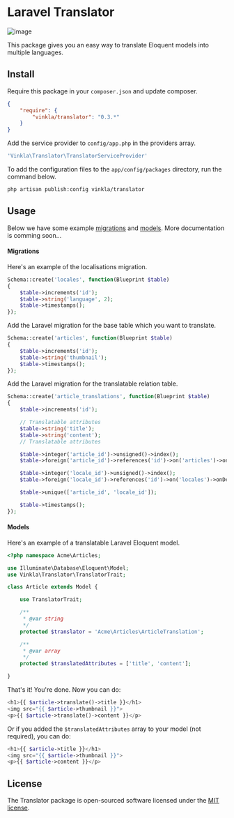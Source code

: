 Laravel Translator
==================

![image](https://raw.githubusercontent.com/vinkla/vinkla.github.io/master/images/laravel-translator.png)

This package gives you an easy way to translate Eloquent models into multiple languages.

## Install

Require this package in your `composer.json` and update composer.

```json
{
    "require": {
        "vinkla/translator": "0.3.*"
    }
}
```

Add the service provider to `config/app.php` in the providers array.

```bash
'Vinkla\Translator\TranslatorServiceProvider'
```

To add the configuration files to the `app/config/packages` directory, run the command below.
```bash
php artisan publish:config vinkla/translator
```

## Usage

Below we have some example [migrations](#migrations) and [models](#models). More documentation is comming soon…

#### Migrations
Here's an example of the localisations migration.

```php
Schema::create('locales', function(Blueprint $table)
{
    $table->increments('id');
    $table->string('language', 2);
    $table->timestamps();
});
```

Add the Laravel migration for the base table which you want to translate.

```php
Schema::create('articles', function(Blueprint $table)
{
    $table->increments('id');
    $table->string('thumbnail');
    $table->timestamps();
});
```

Add the Laravel migration for the translatable relation table.

```php
Schema::create('article_translations', function(Blueprint $table)
{
    $table->increments('id');

    // Translatable attributes
    $table->string('title');
    $table->string('content');
    // Translatable attributes

    $table->integer('article_id')->unsigned()->index();
    $table->foreign('article_id')->references('id')->on('articles')->onDelete('cascade');

    $table->integer('locale_id')->unsigned()->index();
    $table->foreign('locale_id')->references('id')->on('locales')->onDelete('cascade');

    $table->unique(['article_id', 'locale_id']);

    $table->timestamps();
});
```

#### Models

Here's an example of a translatable Laravel Eloquent model.

```php
<?php namespace Acme\Articles;

use Illuminate\Database\Eloquent\Model;
use Vinkla\Translator\TranslatorTrait;

class Article extends Model {

	use TranslatorTrait;

	/**
     * @var string
     */
    protected $translator = 'Acme\Articles\ArticleTranslation';

	/**
     * @var array
     */
    protected $translatedAttributes = ['title', 'content'];

}
```

That's it! You're done. Now you can do:
```php
<h1>{{ $article->translate()->title }}</h1>
<img src="{{ $article->thumbnail }}">
<p>{{ $article->translate()->content }}</p>
```

Or if you added the `$translatedAttributes` array to your model (not required), you can do:
```php
<h1>{{ $article->title }}</h1>
<img src="{{ $article->thumbnail }}">
<p>{{ $article->content }}</p>
```

## License

The Translator package is open-sourced software licensed under the [MIT license](http://opensource.org/licenses/MIT).

